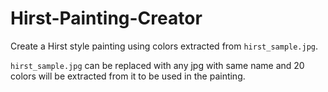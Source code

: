 # Hirst-Painting-Creator
 
Create a Hirst style painting using colors extracted from `hirst_sample.jpg`.

`hirst_sample.jpg` can be replaced with any jpg with same name and 20 colors will be extracted from it to be used in the painting.
